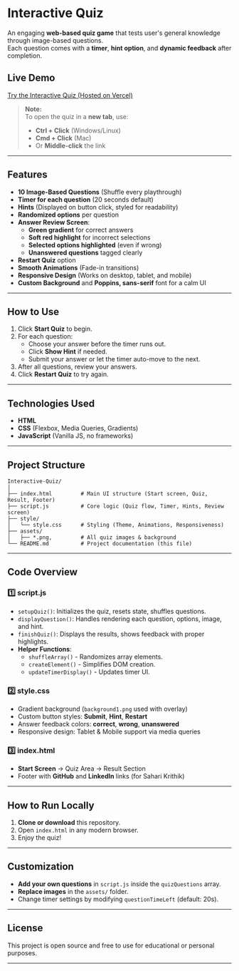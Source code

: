 
# Interactive Quiz

An engaging **web-based quiz game** that tests user's general knowledge through image-based questions.  
Each question comes with a **timer**, **hint option**, and **dynamic feedback** after completion.

## Live Demo

[Try the Interactive Quiz (Hosted on Vercel)](https://interactive-quiz-xi-five.vercel.app/)

> **Note:**  
> To open the quiz in a **new tab**, use:  
> - **Ctrl + Click** (Windows/Linux)  
> - **Cmd + Click** (Mac)  
> - Or **Middle-click** the link  

---

## Features

- **10 Image-Based Questions** (Shuffle every playthrough)
- **Timer for each question** (20 seconds default)
- **Hints** (Displayed on button click, styled for readability)
- **Randomized options** per question
- **Answer Review Screen**:
  - **Green gradient** for correct answers
  - **Soft red highlight** for incorrect selections
  - **Selected options highlighted** (even if wrong)
  - **Unanswered questions** tagged clearly
- **Restart Quiz** option
- **Smooth Animations** (Fade-in transitions)
- **Responsive Design** (Works on desktop, tablet, and mobile)
- **Custom Background** and **Poppins, sans-serif** font for a calm UI

---

## How to Use

1. Click **Start Quiz** to begin.
2. For each question:
   - Choose your answer before the timer runs out.
   - Click **Show Hint** if needed.
   - Submit your answer or let the timer auto-move to the next.
3. After all questions, review your answers.
4. Click **Restart Quiz** to try again.

---

## Technologies Used

- **HTML**
- **CSS** (Flexbox, Media Queries, Gradients)
- **JavaScript** (Vanilla JS, no frameworks)

---

## Project Structure

```
Interactive-Quiz/
│
├── index.html         # Main UI structure (Start screen, Quiz, Result, Footer)
├── script.js          # Core logic (Quiz flow, Timer, Hints, Review screen)
├── style/
│   └── style.css      # Styling (Theme, Animations, Responsiveness)
├── assets/
│   ├── *.png,         # All quiz images & background
└── README.md          # Project documentation (this file)
```

---

## Code Overview

### 1️⃣ **script.js**

- `setupQuiz()`: Initializes the quiz, resets state, shuffles questions.
- `displayQuestion()`: Handles rendering each question, options, image, and hint.
- `finishQuiz()`: Displays the results, shows feedback with proper highlights.
- **Helper Functions**:
  - `shuffleArray()` - Randomizes array elements.
  - `createElement()` - Simplifies DOM creation.
  - `updateTimerDisplay()` - Updates timer UI.

### 2️⃣ **style.css**

- Gradient background (`background1.png` used with overlay)
- Custom button styles: **Submit**, **Hint**, **Restart**
- Answer feedback colors: **correct**, **wrong**, **unanswered**
- Responsive design: Tablet & Mobile support via media queries

### 3️⃣ **index.html**

- **Start Screen** → Quiz Area → Result Section  
- Footer with **GitHub** and **LinkedIn** links (for Sahari Krithik)

---

## How to Run Locally

1. **Clone or download** this repository.
2. Open `index.html` in any modern browser.
3. Enjoy the quiz!

---

## Customization

- **Add your own questions** in `script.js` inside the `quizQuestions` array.
- **Replace images** in the `assets/` folder.
- Change timer settings by modifying `questionTimeLeft` (default: 20s).

---

## License

This project is open source and free to use for educational or personal purposes.


---
